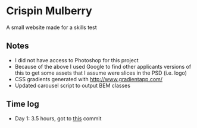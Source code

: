 # Crispin Mulberry

A small website made for a skills test

## Notes

- I did not have access to Photoshop for this project
- Because of the above I used Google to find other applicants versions of this to get some assets that I assume were slices in the PSD (i.e. logo)
- CSS gradients generated with http://www.gradientapp.com/
- Updated carousel script to output BEM classes

## Time log
- Day 1: 3.5 hours, got to [this](https://github.com/sambrannon/crispin-mulberry/commit/cf50d6a581015076a26dba4320e4f519a0f5f47b) commit
